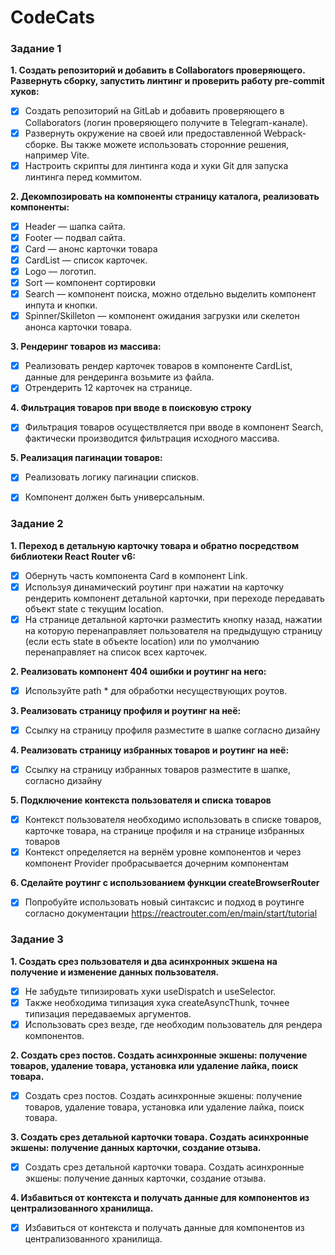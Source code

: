 # CodeCats

### Задание 1

**1. Создать репозиторий и добавить в Collaborators проверяющего. Развернуть
  сборку, запустить линтинг и проверить работу pre-commit хуков:**

   - [x] Создать репозиторий на GitLab и добавить проверяющего в Collaborators
     (логин проверяющего получите в Telegram-канале).
   - [x] Развернуть окружение на своей или предоставленной Webpack-сборке. Вы
     также можете использовать сторонние решения, например Vite.
   - [x] Настроить скрипты для линтинга кода и хуки Git для запуска линтинга
     перед коммитом.

**2. Декомпозировать на компоненты страницу каталога, реализовать компоненты:**

   - [x] Header — шапка сайта.
   - [x] Footer — подвал сайта.
   - [x] Card — анонс карточки товара
   - [x] CardList — список карточек.
   - [x] Logo — логотип.
   - [x] Sort — компонент сортировки
   - [x] Search — компонент поиска, можно отдельно выделить компонент инпута
     и кнопки.
   - [x] Spinner/Skilleton — компонент ожидания загрузки или скелетон анонса
     карточки товара.

**3. Рендеринг товаров из массива:**

   - [x] Реализовать рендер карточек товаров в компоненте CardList, данные для
     рендеринга возьмите из файла.
   - [x] Отрендерить 12 карточек на странице.

**4. Фильтрация товаров при вводе в поисковую строку**

  - [x] Фильтрация товаров осуществляется при вводе в компонент Search,
    фактически производится фильтрация исходного массива.

**5. Реализация пагинации товаров:**

- [x] Реализовать логику пагинации списков.
- [x] Компонент должен быть универсальным.


### Задание 2

**1. Переход в детальную карточку товара и обратно посредством библиотеки
React Router v6:**

- [x] Обернуть часть компонента Card в компонент Link.
- [x] Используя динамический роутинг при нажатии на карточку рендерить
  компонент детальной карточки, при переходе передавать объект state с
  текущим location.
- [x] На странице детальной карточки разместить кнопку назад, нажатии на
  которую перенаправляет пользователя на предыдущую страницу (если
  есть state в объекте location) или по умолчанию перенаправляет на список
  всех карточек.

**2. Реализовать компонент 404 ошибки и роутинг на него:**

- [x] Используйте path * для обработки несуществующих роутов.

**3. Реализовать страницу профиля и роутинг на неё:**

- [x] Ссылку на страницу профиля разместите в шапке согласно дизайну

**4. Реализовать страницу избранных товаров и роутинг на неё:**

- [x] Ссылку на страницу избранных товаров разместите в шапке, согласно
  дизайну

**5. Подключение контекста пользователя и списка товаров**

- [x] Контекст пользователя необходимо использовать в списке товаров,
  карточке товара, на странице профиля и на странице избранных товаров
- [x] Контекст определяется на вернём уровне компонентов и через компонент
  Provider пробрасывается дочерним компонентам

**6. Сделайте роутинг с использованием функции createBrowserRouter**

- [x] Попробуйте использовать новый синтаксис и подход в роутинге согласно
  документации https://reactrouter.com/en/main/start/tutorial

### Задание 3

**1. Создать срез пользователя и два асинхронных экшена на получение и
изменение данных пользователя.**

- [x] Не забудьте типизировать хуки useDispatch и useSelector.
- [x] Также необходима типизация хука createAsyncThunk, точнее типизация
  передаваемых аргументов.
- [x] Использовать срез везде, где необходим пользователь для рендера
  компонентов.

**2. Создать срез постов. Создать асинхронные экшены: получение товаров,
удаление товара, установка или удаление лайка, поиск товара.**

- [x] Создать срез постов. Создать асинхронные экшены: получение товаров,
  удаление товара, установка или удаление лайка, поиск товара.

**3. Создать срез детальной карточки товара. Создать асинхронные экшены:
получение данных карточки, создание отзыва.**

- [x] Создать срез детальной карточки товара. Создать асинхронные экшены:
  получение данных карточки, создание отзыва.

**4. Избавиться от контекста и получать данные для компонентов из
централизованного хранилища.**

- [x] Избавиться от контекста и получать данные для компонентов из
  централизованного хранилища.